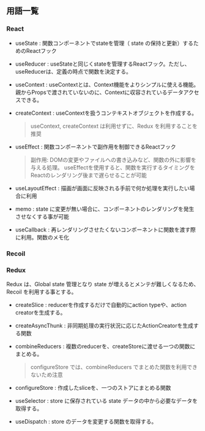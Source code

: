 ## 用語一覧

### React

- useState          : 関数コンポーネントでstateを管理（ state の保持と更新）するためのReactフック
- useReducer        : useStateと同じくstateを管理するReactフック。ただし、useReducerは、定義の時点で関数を決定する。
- useContext        : useContextとは、Context機能をよりシンプルに使える機能。親からPropsで渡されていないのに、Contextに収容されているデータアクセスできる。
- createContext     : useContextを扱うコンテキストオブジェクトを作成する。

    > useContext, createContext は利用せずに、Redux を利用することを推奨

- useEffect         : 関数コンポーネントで副作用を制御できるReactフック

    > 副作用: DOMの変更やファイルへの書き込みなど、関数の外に影響を与える処理。 useEffectを使用すると、関数を実行するタイミングをReactのレンダリング後まで遅らせることが可能

- useLayoutEffect   : 描画が画面に反映される手前で何か処理を実行したい場合に利用

- memo              : state に変更が無い場合に、コンポーネントのレンダリングを発生させなくする事が可能
- useCallback       : 再レンダリングさせたくないコンポーネントに関数を渡す際に利用。関数のメモ化

### Recoil

### Redux

Redux は、Global state 管理となり state が増えるとメンテが難しくなるため、Recoil を利用する事とする。

- createSlice       : reducerを作成するだけで自動的にaction typeや、action creatorを生成する。
- createAsyncThunk  : 非同期処理の実行状況に応じたActionCreatorを生成する関数
- combineReducers   : 複数のreducerを、createStoreに渡せる一つの関数にまとめる。

    > configureStore では、combineReducers でまとめた関数を利用できないため注意

- configureStore    : 作成したsliceを、一つのストアにまとめる関数
- useSelector       : store に保存されている state データの中から必要なデータを取得する。
- useDispatch       : store のデータを変更する関数を取得する。